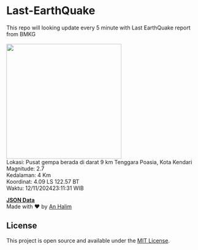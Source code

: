 # Last-EarthQuake
This repo will looking update every 5 minute with Last EarthQuake report from BMKG
<br>
<br>
<img src="https://static.bmkg.go.id/20241112231131.mmi.jpg" width="300"/>
<br>
Lokasi: Pusat gempa berada di darat 9 km Tenggara Poasia, Kota Kendari <br>
Magnitude: 2.7 <br>
Kedalaman: 4 Km <br>
Koordinat: 4.09 LS 122.57 BT <br>
Waktu: 12/11/202423:11:31 WIB <br>

<a href="./data/data.json">**JSON Data**</a>
<br>
Made with ❤️ by <a href="https://github.com/an-halim">An Halim</a>
## License

This project is open source and available under the [MIT License](LICENSE).
